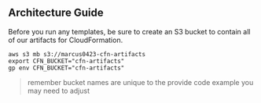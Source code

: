 ## Architecture Guide

Before you run any templates, be sure to create an S3 bucket to contain
all of our artifacts for CloudFormation.

```
aws s3 mb s3://marcus0423-cfn-artifacts
export CFN_BUCKET="cfn-artifacts"
gp env CFN_BUCKET="cfn-artifacts"
```

> remember bucket names are unique to the provide code example you may need to adjust
